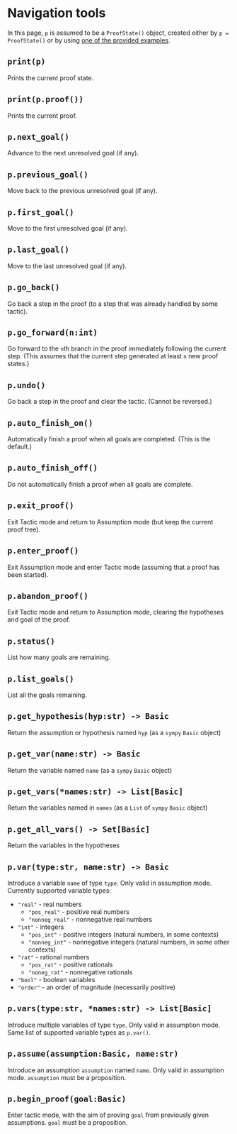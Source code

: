 # Navigation tools

In this page, `p` is assumed to be a `ProofState()` object, created either by `p = ProofState()` or by using [one of the provided examples](exercises.md).

## `print(p)`

Prints the current proof state.

## `print(p.proof())`

Prints the current proof.

## `p.next_goal()`

Advance to the next unresolved goal (if any).

## `p.previous_goal()`

Move back to the previous unresolved goal (if any).

## `p.first_goal()`

Move to the first unresolved goal (if any).

## `p.last_goal()`

Move to the last unresolved goal (if any).

## `p.go_back()`

Go back a step in the proof (to a step that was already handled by some tactic).

## `p.go_forward(n:int)`

Go forward to the `n`th branch in the proof immediately following the current step.  (This assumes that the current step generated at least `n` new proof states.)

## `p.undo()`

Go back a step in the proof and clear the tactic.  (Cannot be reversed.)

## `p.auto_finish_on()`

Automatically finish a proof when all goals are completed. (This is the default.)

## `p.auto_finish_off()`

Do not automatically finish a proof when all goals are complete.

## `p.exit_proof()`

Exit Tactic mode and return to Assumption mode (but keep the current proof tree).

## `p.enter_proof()`

Exit Assumption mode and enter Tactic mode (assuming that a proof has been started).

## `p.abandon_proof()`

Exit Tactic mode and return to Assumption mode, clearing the hypotheses and goal of the proof.

## `p.status()`

List how many goals are remaining.

## `p.list_goals()`

List all the goals remaining.

## `p.get_hypothesis(hyp:str) -> Basic`

Return the assumption or hypothesis named `hyp` (as a `sympy` `Basic` object)

## `p.get_var(name:str) -> Basic`

Return the variable named `name` (as a `sympy` `Basic` object)

## `p.get_vars(*names:str) -> List[Basic]`

Return the variables named in `names` (as a `List` of `sympy` `Basic` object)

## `p.get_all_vars() -> Set[Basic]`

Return the variables in the hypotheses

## `p.var(type:str, name:str) -> Basic`

Introduce a variable `name` of type `type`.  Only valid in assumption mode.  Currently supported variable types:

* `"real"` - real numbers
    * `"pos_real"` - positive real numbers
    * `"nonneg_real"` - nonnegative real numbers
* `"int"` - integers
    * `"pos_int"` - positive integers (natural numbers, in some contexts)
    * `"nonneg_int"` - nonnegative integers (natural numbers, in some other contexts)
* `"rat"` - rational numbers
    * `"pos_rat"` - positive rationals
    * `"noneg_rat"` - nonnegative rationals
* `"bool"` - boolean variables
* `"order"` - an order of magnitude (necessarily positive)

## `p.vars(type:str, *names:str) -> List[Basic]`

Introduce multiple variables of type `type`.  Only valid in assumption mode.  Same list of supported variable types as `p.var()`.

## `p.assume(assumption:Basic, name:str)`

Introduce an assumption `assumption` named `name`.  Only valid in assumption mode.  `assumption` must be a proposition.

## `p.begin_proof(goal:Basic)`

Enter tactic mode, with the aim of proving `goal` from previously given assumptions.  `goal` must be a proposition.